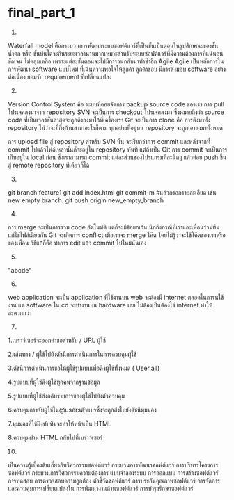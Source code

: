 # final_part_1

1.
Waterfall model คือกระบวนการพัฒนาระบบซอฟต์แวร์ที่เป็นขั้นเป็นตอนในรูปลักษณะของชั้นน้ำตก หรือ ขั้นบันไดจะกินระยะเวลานานมากเหมาะสำหรับระบบซอฟต์แวร์ที่มีความต้องการที่แน่นอนชัดเจน ไม่คลุมเคลือ เพราะแต่ละขั้นตอนจะไม่มีการวนกลับมาทำซ้ำอีก
Agile Agile เป็นหลักการในการพัฒนา software แบบใหม่ ที่เน้นความพอใจให้ลูกค้า ลูกค้าชอบ มีการส่งมอบ software อย่างต่อเนื่อง  ยอมรับ requirement ที่เปลี่ยนแปลง

2.
Version Control System คือ ระบบที่คอยจัดการ backup source code ของเรา
การ pull โปรเจคลงมาจาก repository
SVN จะเป็นการ checkout โปรเจคลงมา ซึ่งหมายถึงว่า source code ที่เป็นเวอร์ชั่นล่าสุดจะถูกดึงลงมาไว้ที่เครื่องเรา
Git จะเป็นการ clone คือ การดึงมาทั้ง repository ไม่ว่าจะมีกิ่งก้านสาขาอะไรก็ตาม ทุกอย่างที่อยู่บน repository จะถูกเอาลงมาทั้งหมด

การ upload file สู่ repository
สำหรับ SVN นั้น จะเรียกว่าการ commit และหลังจากที่ commit ไปแล้วไฟล์เหล่านั้นก็จะอยู่ใน repository ทันที แต่ถ้าเป็น Git การ commit จะเป็นการเก็บอยู่ใน local ก่อน 
ซึ่งเราสามารถ commit แต่ละส่วนของโปรแกรมทีละนิดๆ แล้วค่อย push ขึ้นสู่ remote repository ทีเดียวก็ได้

3.
git branch feature1
git add index.html
git commit-m #แล้วกรอกรายละเอียด เช่น new empty branch.
git push origin new_empty_branch

4.
การ  merge จะเป็นการรวม code อัตโนมัติ แต่ก็จะมีข้อยกเว้น นึกถึงกรณีที่เราและเพื่อนร่วมทีม แก้ไขไฟล์เดียวกัน Git จะเกิดการ conflict เมื่อเราจะ merge โค๊ด 
โดยไม่รู้ว่าจะใช้โค๊ดของเราหรือของเพื่อน วิธีแก้ก็คือ ทำการ edit แล้ว commit ไปใหม่นั่นเอง

5.
"abcde"

6.
web application จะเป็น application ที่ใช้งานบน web จะต้องมี internet ตลอดในการนใช้งาน
แต่ software ใน cd จะทำงานบน hardware เลย ไม่ต้องเป็นต้องใช้ internet ทำให้สะดวกกว่า

7.
  1.เบราว์เซอร์จะออกคำขอสำหรับ / URL ผู้ใช้
  
  2.เส้นทาง / ผู้ใช้ไปยังดัชนีการดำเนินการในการควบคุมผู้ใช้
  
  3.ดัชนีการดำเนินการขอให้ผู้ใช้รูปแบบเพื่อดึงผู้ใช้ทั้งหมด ( User.all)
  
  4.รูปแบบที่ผู้ใช้ดึงผู้ใช้ทุกคนจากฐานข้อมูล
  
  5.รูปแบบที่ผู้ใช้ส่งกลับรายการของผู้ใช้ไปยังตัวควบคุม
  
  6.ควบคุมการจับผู้ใช้ใน@usersตัวแปรซึ่งจะถูกส่งไปยังดัชนีมุมมอง
  
  7.มุมมองที่ใช้ฝังทับทิมจะทำให้หน้าเป็น HTML
  
  8.ควบคุมผ่าน HTML กลับไปที่เบราว์เซอร์

10.
เป็นความรู้เบื้องต้นเกี่ยวกับวิศวกรรมซอฟต์แวร์ กระบวนการพัฒนาซอฟต์แวร์ การบริหารโครงการซอฟต์แวร์ 
กระบวนการวิศวกรรมความต้องการ แบบจำลองระบบ การออกแบบ 
การสร้างซอฟต์แวร์ การทดสอบ การตรวจสอบความถูกต้อง ตัวชี้วัดซอฟต์แวร์ 
การประกันคุณภาพซอฟต์แวร์ การจัดการและควบคุมการเปลี่ยนแปลงใน การพัฒนางานด้านซอฟต์แวร์ การบำรุงรักษาซอฟต์แวร์ 
